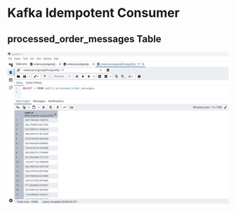 # Kafka Idempotent Consumer



## processed_order_messages Table
!["Processed Order Messages Table"](images/processed_order_messages.jpg)

